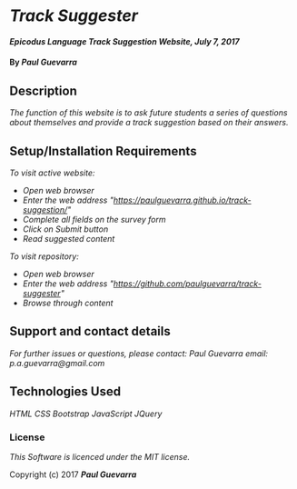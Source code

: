 # _Track Suggester_

#### _Epicodus Language Track Suggestion Website, July 7, 2017_

#### By _**Paul Guevarra**_

## Description

_The function of this website is to ask future students a series of questions about themselves and provide a track suggestion based on their answers._

## Setup/Installation Requirements

_To visit active website:_
* _Open web browser_
* _Enter the web address "https://paulguevarra.github.io/track-suggestion/"_
* _Complete all fields on the survey form_
* _Click on Submit button_
* _Read suggested content_

_To visit repository:_
* _Open web browser_
* _Enter the web address "https://github.com/paulguevarra/track-suggester"_
* _Browse through content_

## Support and contact details

_For further issues or questions, please contact: Paul Guevarra email: p.a.guevarra@gmail.com_

## Technologies Used

_HTML_
_CSS_
_Bootstrap_
_JavaScript_
_JQuery_

### License

_This Software is licenced under the MIT license._

Copyright (c) 2017 **_Paul Guevarra_**
